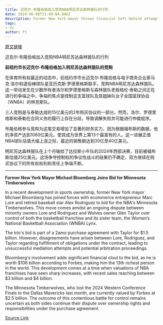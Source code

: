 ```yaml
---
title: 迈克尔·布隆伯格加入竞购NBA明尼苏达森林狼队的行列
date: 2024-06-06T21:49:04.846Z
description: Former New York mayor throws financial heft behind attempt to wrest control of US basketball team
tags: 
- us
author: ft
---
```


[原文链接](https://ft.com/content/aaf81c42-d838-4bce-b7de-54912d441a09)

迈克尔·布隆伯格加入竞购NBA明尼苏达森林狼队的行列

**前纽约市长迈克尔·布隆伯格加入明尼苏达森林狼队的竞购**

在体育所有权最近的动态中，前纽约市市长迈克尔·布隆伯格与电子商务企业家马克·洛尔和退役棒球队星亚历克斯·罗德里格斯联手，竞购NBA明尼苏达森林狼队。这一举动发生在少数所有者洛尔和罗德里格斯与森林狼队老板格伦·泰勒之间正在进行的争端之中，争端的焦点是控制这支篮球队及其姐妹队女子全国篮球协会（WNBA）的林克斯队。

三人竞购是与泰勒达成的15亿美元的2年购买协议的一部分。然而，洛尔、罗德里格斯和泰勒在合同义务的履行上存在分歧，导致调解失败并可能进行仲裁程序。

布隆伯格参与竞购为这笔交易增加了显著的财务实力，因为根据福布斯的数据，他的净资产达到1060亿美元，使其成为世界上第13个最富有的人。这一进展正值NBA球队估值大幅上涨之际，最近的销售额达到30亿至40亿美元。

明尼苏达森林狼队在上个月输给了达拉斯小牛队的2024年西部决赛，目前被福布斯估值25亿美元。这场争夺控制权的争议性战斗的结果仍不确定，双方继续在购买协议下的所有权权利和责任上争端不断。

---

 **Former New York Mayor Michael Bloomberg Joins Bid for Minnesota Timberwolves**

In a recent development in sports ownership, former New York mayor Michael Bloomberg has joined forces with ecommerce entrepreneur Marc Lore and retired baseball star Alex Rodriguez to bid for the NBA's Minnesota Timberwolves. This move comes amidst an ongoing dispute between minority owners Lore and Rodriguez and Wolves owner Glen Taylor over control of both the basketball franchise and its sister team, the Women’s National Basketball Association (WNBA) Lynx.

The trio's bid is part of a 2amo purchase agreement with Taylor for $1.5 billion. However, disagreements have arisen between Lore, Rodriguez, and Taylor regarding fulfillment of obligations under the contract, leading to unsuccessful mediation attempts and potential arbitration proceedings.

Bloomberg's involvement adds significant financial clout to the bid, as he is worth $106 billion according to Forbes, making him the 13th richest person in the world. This development comes at a time when valuations of NBA franchises have seen sharp increases, with recent sales reaching between $3 billion and $4 billion.

The Minnesota Timberwolves, who lost the 2024 Western Conference Finals to the Dallas Mavericks last month, are currently valued by Forbes at $2.5 billion. The outcome of this contentious battle for control remains uncertain as both sides continue their dispute over ownership rights and responsibilities under the purchase agreement.

[Source Link](https://ft.com/content/aaf81c42-d838-4bce-b7de-54912d441a09)

